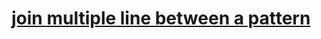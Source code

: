 # [join multiple line between a pattern](https://superuser.com/questions/420497/join-lines-between-a-certain-text-pattern-in-vim)
